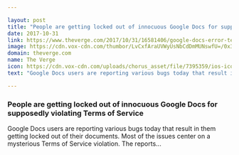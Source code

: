 ```yaml
---

layout: post
title: "People are getting locked out of innocuous Google Docs for supposedly violating Terms of Service"
date: 2017-10-31
link: https://www.theverge.com/2017/10/31/16581406/google-docs-error-terms-of-service-lock-out
image: https://cdn.vox-cdn.com/thumbor/LvCxfAraUVWyUsNbCdDmMUNswfU=/0x333:5088x2997/fit-in/1200x630/cdn.vox-cdn.com/uploads/chorus_asset/file/9575747/672960106.jpg
domain: theverge.com
name: The Verge
icon: https://cdn.vox-cdn.com/uploads/chorus_asset/file/7395359/ios-icon.0.png
text: "Google Docs users are reporting various bugs today that result in them getting locked out of their documents. Most of the issues center on a mysterious Terms of Service violation. The reports..."

---
```


### People are getting locked out of innocuous Google Docs for supposedly violating Terms of Service

Google Docs users are reporting various bugs today that result in them getting locked out of their documents. Most of the issues center on a mysterious Terms of Service violation. The reports...
